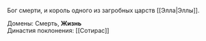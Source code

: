 Бог смерти, и король одного из загробных царств [[Элла|Эллы]].<br>

Домены: Смерть, **Жизнь**<br>
Династия поклонения: [[Сотирас]]